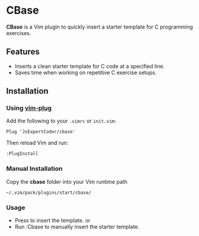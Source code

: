 # CBase

**CBase** is a Vim plugin to quickly insert a starter template for C programming exercises.

## Features
- Inserts a clean starter template for C code at a specified line.
- Saves time when working on repetitive C exercise setups.

## Installation

### Using [vim-plug](https://github.com/junegunn/vim-plug)
Add the following to your `.vimrc` or `init.vim`:
```vim
Plug 'JsExpertCoder/cbase'
```
Then reload Vim and run:
```
:PlugInstall
```
### Manual Installation

Copy the **cbase** folder into your Vim runtime path

```
~/.vim/pack/plugins/start/cbase/
```
### Usage
- Press <F2> to insert the template.
or
- Run :Cbase to manually insert the starter template.
